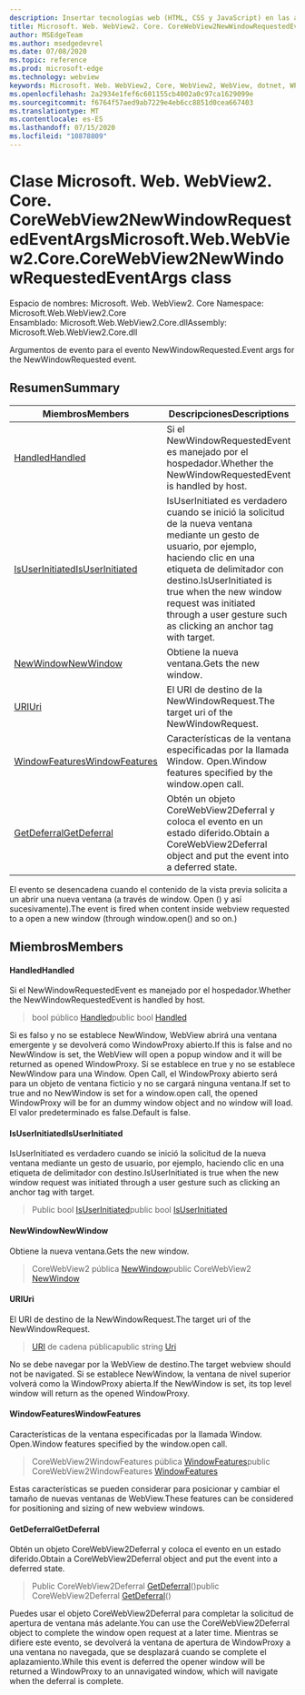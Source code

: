 ```yaml
---
description: Insertar tecnologías web (HTML, CSS y JavaScript) en las aplicaciones nativas con el control Microsoft Edge WebView2
title: Microsoft. Web. WebView2. Core. CoreWebView2NewWindowRequestedEventArgs
author: MSEdgeTeam
ms.author: msedgedevrel
ms.date: 07/08/2020
ms.topic: reference
ms.prod: microsoft-edge
ms.technology: webview
keywords: Microsoft. Web. WebView2, Core, WebView2, WebView, dotnet, WPF, WinForms, App, Edge, CoreWebView2, CoreWebView2Controller, control de explorador, Edge HTML, Microsoft. Web. WebView2. Core. CoreWebView2NewWindowRequestedEventArgs
ms.openlocfilehash: 2a2934e1fef6c601155cb4002a0c97ca1629099e
ms.sourcegitcommit: f6764f57aed9ab7229e4eb6cc8851d0cea667403
ms.translationtype: MT
ms.contentlocale: es-ES
ms.lasthandoff: 07/15/2020
ms.locfileid: "10878809"
---
```

# <span data-ttu-id="203fa-104">Clase Microsoft. Web. WebView2. Core. CoreWebView2NewWindowRequestedEventArgs</span><span class="sxs-lookup"><span data-stu-id="203fa-104">Microsoft.Web.WebView2.Core.CoreWebView2NewWindowRequestedEventArgs class</span></span> 

<span data-ttu-id="203fa-105">Espacio de nombres: Microsoft. Web. WebView2. Core </span><span class="sxs-lookup"><span data-stu-id="203fa-105">Namespace: Microsoft.Web.WebView2.Core</span></span>\
<span data-ttu-id="203fa-106">Ensamblado: Microsoft.Web.WebView2.Core.dll</span><span class="sxs-lookup"><span data-stu-id="203fa-106">Assembly: Microsoft.Web.WebView2.Core.dll</span></span>

<span data-ttu-id="203fa-107">Argumentos de evento para el evento NewWindowRequested.</span><span class="sxs-lookup"><span data-stu-id="203fa-107">Event args for the NewWindowRequested event.</span></span>

## <span data-ttu-id="203fa-108">Resumen</span><span class="sxs-lookup"><span data-stu-id="203fa-108">Summary</span></span>

 <span data-ttu-id="203fa-109">Miembros</span><span class="sxs-lookup"><span data-stu-id="203fa-109">Members</span></span>                        | <span data-ttu-id="203fa-110">Descripciones</span><span class="sxs-lookup"><span data-stu-id="203fa-110">Descriptions</span></span>
--------------------------------|---------------------------------------------
[<span data-ttu-id="203fa-111">Handled</span><span class="sxs-lookup"><span data-stu-id="203fa-111">Handled</span></span>](#handled) | <span data-ttu-id="203fa-112">Si el NewWindowRequestedEvent es manejado por el hospedador.</span><span class="sxs-lookup"><span data-stu-id="203fa-112">Whether the NewWindowRequestedEvent is handled by host.</span></span>
[<span data-ttu-id="203fa-113">IsUserInitiated</span><span class="sxs-lookup"><span data-stu-id="203fa-113">IsUserInitiated</span></span>](#isuserinitiated) | <span data-ttu-id="203fa-114">IsUserInitiated es verdadero cuando se inició la solicitud de la nueva ventana mediante un gesto de usuario, por ejemplo, haciendo clic en una etiqueta de delimitador con destino.</span><span class="sxs-lookup"><span data-stu-id="203fa-114">IsUserInitiated is true when the new window request was initiated through a user gesture such as clicking an anchor tag with target.</span></span>
[<span data-ttu-id="203fa-115">NewWindow</span><span class="sxs-lookup"><span data-stu-id="203fa-115">NewWindow</span></span>](#newwindow) | <span data-ttu-id="203fa-116">Obtiene la nueva ventana.</span><span class="sxs-lookup"><span data-stu-id="203fa-116">Gets the new window.</span></span>
[<span data-ttu-id="203fa-117">URI</span><span class="sxs-lookup"><span data-stu-id="203fa-117">Uri</span></span>](#uri) | <span data-ttu-id="203fa-118">El URI de destino de la NewWindowRequest.</span><span class="sxs-lookup"><span data-stu-id="203fa-118">The target uri of the NewWindowRequest.</span></span>
[<span data-ttu-id="203fa-119">WindowFeatures</span><span class="sxs-lookup"><span data-stu-id="203fa-119">WindowFeatures</span></span>](#windowfeatures) | <span data-ttu-id="203fa-120">Características de la ventana especificadas por la llamada Window. Open.</span><span class="sxs-lookup"><span data-stu-id="203fa-120">Window features specified by the window.open call.</span></span>
[<span data-ttu-id="203fa-121">GetDeferral</span><span class="sxs-lookup"><span data-stu-id="203fa-121">GetDeferral</span></span>](#getdeferral) | <span data-ttu-id="203fa-122">Obtén un objeto CoreWebView2Deferral y coloca el evento en un estado diferido.</span><span class="sxs-lookup"><span data-stu-id="203fa-122">Obtain a CoreWebView2Deferral object and put the event into a deferred state.</span></span>

<span data-ttu-id="203fa-123">El evento se desencadena cuando el contenido de la vista previa solicita a un abrir una nueva ventana (a través de window. Open () y así sucesivamente).</span><span class="sxs-lookup"><span data-stu-id="203fa-123">The event is fired when content inside webview requested to a open a new window (through window.open() and so on.)</span></span>

## <span data-ttu-id="203fa-124">Miembros</span><span class="sxs-lookup"><span data-stu-id="203fa-124">Members</span></span>

#### <span data-ttu-id="203fa-125">Handled</span><span class="sxs-lookup"><span data-stu-id="203fa-125">Handled</span></span> 

<span data-ttu-id="203fa-126">Si el NewWindowRequestedEvent es manejado por el hospedador.</span><span class="sxs-lookup"><span data-stu-id="203fa-126">Whether the NewWindowRequestedEvent is handled by host.</span></span>

> <span data-ttu-id="203fa-127">bool público [Handled](#handled)</span><span class="sxs-lookup"><span data-stu-id="203fa-127">public bool [Handled](#handled)</span></span>

<span data-ttu-id="203fa-128">Si es falso y no se establece NewWindow, WebView abrirá una ventana emergente y se devolverá como WindowProxy abierto.</span><span class="sxs-lookup"><span data-stu-id="203fa-128">If this is false and no NewWindow is set, the WebView will open a popup window and it will be returned as opened WindowProxy.</span></span> <span data-ttu-id="203fa-129">Si se establece en true y no se establece NewWindow para una Window. Open Call, el WindowProxy abierto será para un objeto de ventana ficticio y no se cargará ninguna ventana.</span><span class="sxs-lookup"><span data-stu-id="203fa-129">If set to true and no NewWindow is set for a window.open call, the opened WindowProxy will be for an dummy window object and no window will load.</span></span> <span data-ttu-id="203fa-130">El valor predeterminado es false.</span><span class="sxs-lookup"><span data-stu-id="203fa-130">Default is false.</span></span>

#### <span data-ttu-id="203fa-131">IsUserInitiated</span><span class="sxs-lookup"><span data-stu-id="203fa-131">IsUserInitiated</span></span> 

<span data-ttu-id="203fa-132">IsUserInitiated es verdadero cuando se inició la solicitud de la nueva ventana mediante un gesto de usuario, por ejemplo, haciendo clic en una etiqueta de delimitador con destino.</span><span class="sxs-lookup"><span data-stu-id="203fa-132">IsUserInitiated is true when the new window request was initiated through a user gesture such as clicking an anchor tag with target.</span></span>

> <span data-ttu-id="203fa-133">Public bool [IsUserInitiated](#isuserinitiated)</span><span class="sxs-lookup"><span data-stu-id="203fa-133">public bool [IsUserInitiated](#isuserinitiated)</span></span>

#### <span data-ttu-id="203fa-134">NewWindow</span><span class="sxs-lookup"><span data-stu-id="203fa-134">NewWindow</span></span> 

<span data-ttu-id="203fa-135">Obtiene la nueva ventana.</span><span class="sxs-lookup"><span data-stu-id="203fa-135">Gets the new window.</span></span>

> <span data-ttu-id="203fa-136">CoreWebView2 pública [NewWindow](#newwindow)</span><span class="sxs-lookup"><span data-stu-id="203fa-136">public CoreWebView2 [NewWindow](#newwindow)</span></span>

#### <span data-ttu-id="203fa-137">URI</span><span class="sxs-lookup"><span data-stu-id="203fa-137">Uri</span></span> 

<span data-ttu-id="203fa-138">El URI de destino de la NewWindowRequest.</span><span class="sxs-lookup"><span data-stu-id="203fa-138">The target uri of the NewWindowRequest.</span></span>

> <span data-ttu-id="203fa-139">[URI](#uri) de cadena pública</span><span class="sxs-lookup"><span data-stu-id="203fa-139">public string [Uri](#uri)</span></span>

<span data-ttu-id="203fa-140">No se debe navegar por la WebView de destino.</span><span class="sxs-lookup"><span data-stu-id="203fa-140">The target webview should not be navigated.</span></span> <span data-ttu-id="203fa-141">Si se establece NewWindow, la ventana de nivel superior volverá como la WindowProxy abierta.</span><span class="sxs-lookup"><span data-stu-id="203fa-141">If the NewWindow is set, its top level window will return as the opened WindowProxy.</span></span>

#### <span data-ttu-id="203fa-142">WindowFeatures</span><span class="sxs-lookup"><span data-stu-id="203fa-142">WindowFeatures</span></span> 

<span data-ttu-id="203fa-143">Características de la ventana especificadas por la llamada Window. Open.</span><span class="sxs-lookup"><span data-stu-id="203fa-143">Window features specified by the window.open call.</span></span>

> <span data-ttu-id="203fa-144">CoreWebView2WindowFeatures pública [WindowFeatures](#windowfeatures)</span><span class="sxs-lookup"><span data-stu-id="203fa-144">public CoreWebView2WindowFeatures [WindowFeatures](#windowfeatures)</span></span>

<span data-ttu-id="203fa-145">Estas características se pueden considerar para posicionar y cambiar el tamaño de nuevas ventanas de WebView.</span><span class="sxs-lookup"><span data-stu-id="203fa-145">These features can be considered for positioning and sizing of new webview windows.</span></span>

#### <span data-ttu-id="203fa-146">GetDeferral</span><span class="sxs-lookup"><span data-stu-id="203fa-146">GetDeferral</span></span> 

<span data-ttu-id="203fa-147">Obtén un objeto CoreWebView2Deferral y coloca el evento en un estado diferido.</span><span class="sxs-lookup"><span data-stu-id="203fa-147">Obtain a CoreWebView2Deferral object and put the event into a deferred state.</span></span>

> <span data-ttu-id="203fa-148">Public CoreWebView2Deferral [GetDeferral](#getdeferral)()</span><span class="sxs-lookup"><span data-stu-id="203fa-148">public CoreWebView2Deferral [GetDeferral](#getdeferral)()</span></span>

<span data-ttu-id="203fa-149">Puedes usar el objeto CoreWebView2Deferral para completar la solicitud de apertura de ventana más adelante.</span><span class="sxs-lookup"><span data-stu-id="203fa-149">You can use the CoreWebView2Deferral object to complete the window open request at a later time.</span></span> <span data-ttu-id="203fa-150">Mientras se difiere este evento, se devolverá la ventana de apertura de WindowProxy a una ventana no navegada, que se desplazará cuando se complete el aplazamiento.</span><span class="sxs-lookup"><span data-stu-id="203fa-150">While this event is deferred the opener window will be returned a WindowProxy to an unnavigated window, which will navigate when the deferral is complete.</span></span>

